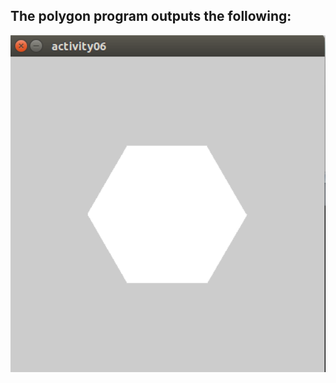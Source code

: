 ## The polygon program outputs the following:

<div style='float: center'>
  <img style='width: 600px' src="img/polygon.png"></img>
</div>
